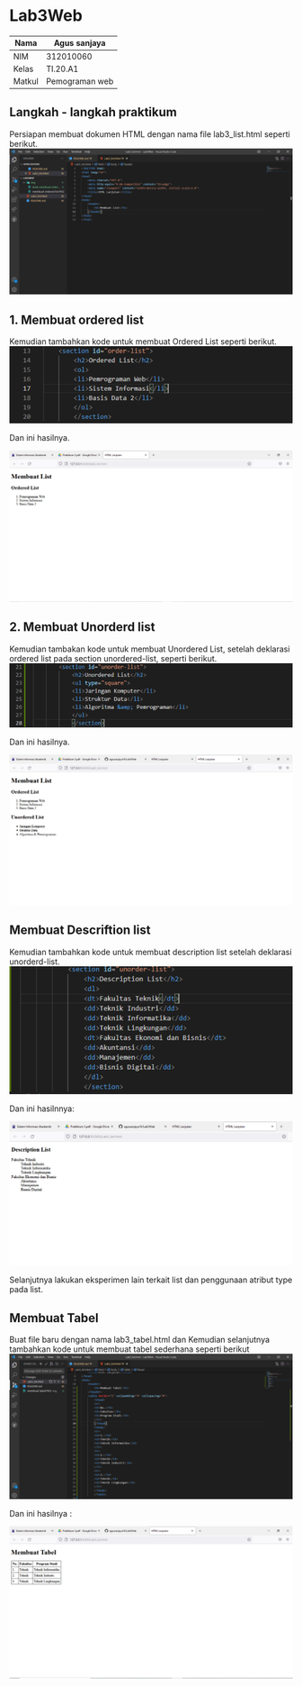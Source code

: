 # Lab3Web

| Nama          | Agus sanjaya   |
|-------------- | ---------------|
| NIM           | 312010060      |
| Kelas         | TI.20.A1       |
| Matkul        | Pemograman web |


## Langkah - langkah praktikum
Persiapan membuat dokumen HTML dengan nama file lab3_list.html seperti berikut.
![Lab3web](img/langkah%20langkah.PNG)

## 1. Membuat ordered list
Kemudian tambahkan kode untuk membuat Ordered List seperti berikut.
![Lab3web](img/kode%20ordered%20list.PNG)

 Dan ini hasilnya.

![Lab3web](img/membuat%20ordered%20list.PNG)

## 2. Membuat Unorderd list
Kemudian tambakan kode untuk membuat Unordered List, setelah deklarasi ordered list pada
section unordered-list, seperti berikut.
![Lab3web](img/kode%20unorderd%20list.PNG)

Dan ini hasilnya.

![Lab3web](img/membuat%20unorderd%20list.PNG)

## Membuat Descriftion list
Kemudian tambahkan kode untuk membuat description list setelah deklarasi unorderd-list.
![Lab3web](img/kode%20membuat%20desciftion%20list.PNG)

Dan ini hasilnnya:

![Lab3web](img/membuat%20descriftion%20list.PNG)

Selanjutnya lakukan eksperimen lain terkait list dan penggunaan atribut type pada list.

## Membuat Tabel
Buat file baru dengan nama lab3_tabel.html dan Kemudian selanjutnya tambahkan kode untuk membuat tabel sederhana seperti berikut
![Lab3web](img/kode%20membuat%20tabel.PNG)

Dan ini hasilnya :

![Lab3web](img/membuat%20tabel.PNG)




